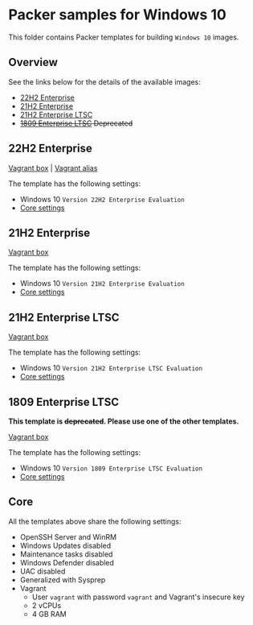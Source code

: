 # Packer samples for Windows 10

This folder contains Packer templates for building `Windows 10` images.

## Overview

See the links below for the details of the available images:

- [22H2 Enterprise](#22h2-enterprise)
- [21H2 Enterprise](#21h2-enterprise)
- [21H2 Enterprise LTSC](#21h2-enterprise-ltsc)
- ~~[1809 Enterprise LTSC](#1809-enterprise-ltsc) Deprecated~~

## 22H2 Enterprise

[Vagrant box](https://app.vagrantup.com/gusztavvargadr/boxes/windows-10-22h2-enterprise) | [Vagrant alias](https://app.vagrantup.com/gusztavvargadr/boxes/windows-10)  

The template has the following settings:

- Windows 10 `Version 22H2 Enterprise Evaluation`
- [Core settings](#core)

## 21H2 Enterprise

[Vagrant box](https://app.vagrantup.com/gusztavvargadr/boxes/windows-10-21h2-enterprise)  

The template has the following settings:

- Windows 10 `Version 21H2 Enterprise Evaluation`
- [Core settings](#core)

## 21H2 Enterprise LTSC

[Vagrant box](https://app.vagrantup.com/gusztavvargadr/boxes/windows-10-21h2-enterprise-ltsc)  

The template has the following settings:

- Windows 10 `Version 21H2 Enterprise LTSC Evaluation`
- [Core settings](#core)

## 1809 Enterprise LTSC

**This template is ~~deprecated~~. Please use one of the other templates.**

[Vagrant box](https://app.vagrantup.com/gusztavvargadr/boxes/windows-10-1809-enterprise-ltsc)  

The template has the following settings:

- Windows 10 `Version 1809 Enterprise LTSC Evaluation`
- [Core settings](#core)

## Core

All the templates above share the following settings:

- OpenSSH Server and WinRM
- Windows Updates disabled
- Maintenance tasks disabled
- Windows Defender disabled
- UAC disabled
- Generalized with Sysprep
- Vagrant
  - User `vagrant` with password `vagrant` and Vagrant's insecure key
  - 2 vCPUs
  - 4 GB RAM
